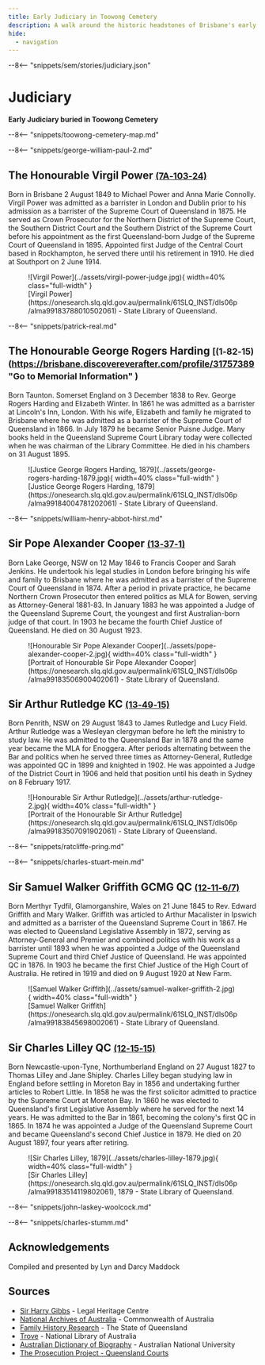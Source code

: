 ```yaml
---
title: Early Judiciary in Toowong Cemetery
description: A walk around the historic headstones of Brisbane's early Judges
hide:
  - navigation
---
```


--8<-- "snippets/sem/stories/judiciary.json"

# Judiciary  

**Early Judiciary buried in Toowong Cemetery**

--8<-- "snippets/toowong-cemetery-map.md"

<!-- 
???+ directions "Directions" 

    Starting point
    Walking directions to first headstone... is the grave of...
    
    ![](../assets/404.png){ width="15%" }
-->

--8<-- "snippets/george-william-paul-2.md"


<!--
??? directions "Directions" 

    Walking directions to next headstone... is the grave of...
    
    ![](../assets/404.png){ width="15%" }
-->

## The Honourable Virgil Power <small>[(7A‑103‑24)](https://brisbane.discovereverafter.com/profile/31872946 "Go to Memorial Information" )</small>

Born in Brisbane 2 August 1849 to Michael Power and Anna Marie Connolly. Virgil Power was admitted as a barrister in London and Dublin prior to his admission as a barrister of the Supreme Court of Queensland in 1875. He served as Crown Prosecutor for the Northern District of the Supreme Court, the Southern District Court and the Southern District of the Supreme Court before his appointment as the first Queensland-born Judge of the Supreme Court of Queensland in 1895. Appointed first Judge of the Central Court based in Rockhampton, he served there until his retirement in 1910. He died at Southport on 2 June 1914.

<figure markdown>
  ![Virgil Power](../assets/virgil-power-judge.jpg){ width=40% class="full-width" }
  <figcaption markdown>[Virgil Power](https://onesearch.slq.qld.gov.au/permalink/61SLQ_INST/dls06p/alma99183788010502061) - State Library of Queensland.</figcaption>
</figure>

--8<-- "snippets/patrick-real.md"

## The Honourable George Rogers Harding <small>[(1‑82‑15)(https://brisbane.discovereverafter.com/profile/31757389 "Go to Memorial Information" )</small>

Born Taunton. Somerset England on 3 December 1838 to Rev. George Rogers Harding and Elizabeth Winter. In 1861 he was admitted as a barrister at Lincoln's Inn, London. With his wife, Elizabeth and family he migrated to Brisbane where he was admitted as a barrister of the Supreme Court of Queensland in 1866. In July 1879 he became Senior Puisne Judge. Many books held in the Queensland Supreme Court Library today were collected when he was chairman of the Library Committee. He died in his chambers on 31 August 1895.

<figure markdown>
  ![Justice George Rogers Harding, 1879](../assets/george-rogers-harding-1879.jpg){ width=40% class="full-width" }
  <figcaption markdown>[Justice George Rogers Harding, 1879](https://onesearch.slq.qld.gov.au/permalink/61SLQ_INST/dls06p/alma99184004781202061) - State Library of Queensland.</figcaption>
</figure>

--8<-- "snippets/william-henry-abbot-hirst.md"

## Sir Pope Alexander Cooper <small>[(13‑37‑1)](https://brisbane.discovereverafter.com/profile/31799132 "Go to Memorial Information" )</small>

Born Lake George, NSW on 12 May 1846 to Francis Cooper and Sarah Jenkins. He undertook his legal studies in London before bringing his wife and family to Brisbane where he was admitted as a barrister of the Supreme Court of Queensland in 1874. After a period in private practice, he became Northern Crown Prosecutor then entered politics as MLA for Bowen, serving as Attorney-General 1881-83. In January 1883 he was appointed a Judge of the Queensland Supreme Court, the youngest and first Australian-born judge of that court. In 1903 he became the fourth Chief Justice of Queensland. He died on 30 August 1923.

<figure markdown>
  ![Honourable Sir Pope Alexander Cooper](../assets/pope-alexander-cooper-2.jpg){ width=40% class="full-width" }
  <figcaption markdown>[Portrait of Honourable Sir Pope Alexander Cooper](https://onesearch.slq.qld.gov.au/permalink/61SLQ_INST/dls06p/alma99183506900402061) - State Library of Queensland.</figcaption>
</figure>

## Sir Arthur Rutledge KC <small>[(13‑49‑15)](https://brisbane.discovereverafter.com/profile/32021020 "Go to Memorial Information" )</small>

Born Penrith, NSW on 29 August 1843 to James Rutledge and Lucy Field. Arthur Rutledge was a Wesleyan clergyman before he left the ministry to study law. He was admitted to the Queensland Bar in 1878 and the same year became the MLA for Enoggera. After periods alternating between the Bar and politics when he served three times as Attorney-General, Rutledge was appointed QC in 1899 and knighted in 1902. He was appointed a Judge of the District Court in 1906 and held that position until his death in Sydney on 8 February 1917.

<figure markdown>
  ![Honourable Sir Arthur Rutledge](../assets/arthur-rutledge-2.jpg){ width=40% class="full-width" }
  <figcaption markdown>[Portrait of the Honourable Sir Arthur Rutledge](https://onesearch.slq.qld.gov.au/permalink/61SLQ_INST/dls06p/alma99183507091902061) - State Library of Queensland.</figcaption>
</figure>

--8<-- "snippets/ratcliffe-pring.md"

--8<-- "snippets/charles-stuart-mein.md"

## Sir Samuel Walker Griffith GCMG QC <small>[(12‑11‑6/7)](https://brisbane.discovereverafter.com/profile/31688994 "Go to Memorial Information" )</small>

Born Merthyr Tydfil, Glamorganshire, Wales on 21 June 1845 to Rev. Edward Griffith and Mary Walker. Griffith was articled to Arthur Macalister in Ipswich and admitted as a barrister of the Queensland Supreme Court in 1867. He was elected to Queensland Legislative Assembly in 1872, serving as Attorney-General and Premier and combined politics with his work as a barrister until 1893 when he was appointed a Judge of the Queensland Supreme Court and third Chief Justice of Queensland. He was appointed QC in 1876. In 1903 he became the first Chief Justice of the High Court of Australia. He retired in 1919 and died on 9 August 1920 at New Farm.

<figure markdown>
  ![Samuel Walker Griffith](../assets/samuel-walker-griffith-2.jpg){ width=40% class="full-width" }
  <figcaption markdown>[Samuel Walker Griffith](https://onesearch.slq.qld.gov.au/permalink/61SLQ_INST/dls06p/alma99183845698002061) - State Library of Queensland.</figcaption>
</figure>

## Sir Charles Lilley QC <small>[(12‑15‑15)](https://brisbane.discovereverafter.com/profile/32018715 "Go to Memorial Information" )</small>

Born Newcastle-upon-Tyne, Northumberland England on 27 August 1827 to Thomas Lilley and Jane Shipley. Charles Lilley began studying law in England before settling in Moreton Bay in 1856 and undertaking further articles to Robert Little. In 1858 he was the first solicitor admitted to practice by the Supreme Court at Moreton Bay. In 1860 he was elected to Queensland's first Legislative Assembly where he served for the next 14 years. He was admitted to the Bar in 1861, becoming the colony's first QC in 1865. In 1874 he was appointed a Judge of the Queensland Supreme Court and became Queensland's second Chief Justice in 1879. He died on 20 August 1897, four years after retiring.

<figure markdown>
  ![Sir Charles Lilley, 1879](../assets/charles-lilley-1879.jpg){ width=40% class="full-width" }
  <figcaption markdown>[Sir Charles Lilley](https://onesearch.slq.qld.gov.au/permalink/61SLQ_INST/dls06p/alma99183514119802061), 1879 - State Library of Queensland.</figcaption>
</figure>

--8<-- "snippets/john-laskey-woolcock.md"

--8<-- "snippets/charles-stumm.md"

## Acknowledgements

Compiled and presented by Lyn and Darcy Maddock

## Sources

- [Sir Harry Gibbs](https://legalheritage.sclqld.org.au) - Legal Heritage Centre
- [National Archives of Australia](https://www.naa.gov.au) - Commonwealth of Australia
- [Family History Research](https://www.familyhistory.bdm.qld.gov.au) - The State of Queensland
- [Trove](https://trove.nla.gov.au) - National Library of Australia
- [Australian Dictionary of Biography](https://adb.anu.edu.au) - Australian National University
- [The Prosecution Project - Queensland Courts](https://prosecutionproject.griffith.edu.au/other-resources/queensland-courts/)

<!--
<div class="noprint" markdown="1">

## Brochure

**[Download this walk](../assets/guides/judiciary.pdf)** - designed to be printed and folded in half to make an A5 brochure.

</div>
-->
